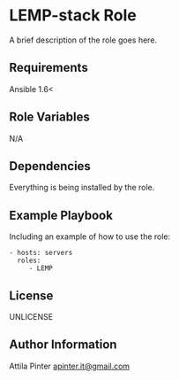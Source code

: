 LEMP-stack Role
=========

A brief description of the role goes here.

Requirements
------------

Ansible 1.6<

Role Variables
--------------

N/A

Dependencies
------------

Everything is being installed by the role.

Example Playbook
----------------

Including an example of how to use the role:

    - hosts: servers
      roles:
         - LEMP

License
-------

UNLICENSE

Author Information
------------------

Attila Pinter
apinter.it@gmail.com
